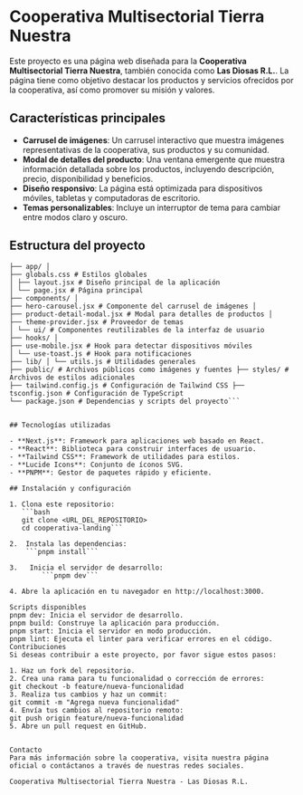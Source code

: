 # Cooperativa Multisectorial Tierra Nuestra

Este proyecto es una página web diseñada para la **Cooperativa Multisectorial Tierra Nuestra**, también conocida como **Las Diosas R.L.**. La página tiene como objetivo destacar los productos y servicios ofrecidos por la cooperativa, así como promover su misión y valores.

## Características principales

- **Carrusel de imágenes**: Un carrusel interactivo que muestra imágenes representativas de la cooperativa, sus productos y su comunidad.
- **Modal de detalles del producto**: Una ventana emergente que muestra información detallada sobre los productos, incluyendo descripción, precio, disponibilidad y beneficios.
- **Diseño responsivo**: La página está optimizada para dispositivos móviles, tabletas y computadoras de escritorio.
- **Temas personalizables**: Incluye un interruptor de tema para cambiar entre modos claro y oscuro.

## Estructura del proyecto

```El proyecto está organizado de la siguiente manera:
├── app/ │
├── globals.css # Estilos globales 
│ ├── layout.jsx # Diseño principal de la aplicación 
│ └── page.jsx # Página principal 
├── components/ │ 
├── hero-carousel.jsx # Componente del carrusel de imágenes │ 
├── product-detail-modal.jsx # Modal para detalles de productos │ 
├── theme-provider.jsx # Proveedor de temas 
│ └── ui/ # Componentes reutilizables de la interfaz de usuario 
├── hooks/ │ 
├── use-mobile.jsx # Hook para detectar dispositivos móviles 
│ └── use-toast.js # Hook para notificaciones 
├── lib/ │ └── utils.js # Utilidades generales 
├── public/ # Archivos públicos como imágenes y fuentes ├── styles/ # Archivos de estilos adicionales 
├── tailwind.config.js # Configuración de Tailwind CSS ├── tsconfig.json # Configuración de TypeScript 
└── package.json # Dependencias y scripts del proyecto```


## Tecnologías utilizadas

- **Next.js**: Framework para aplicaciones web basado en React.
- **React**: Biblioteca para construir interfaces de usuario.
- **Tailwind CSS**: Framework de utilidades para estilos.
- **Lucide Icons**: Conjunto de íconos SVG.
- **PNPM**: Gestor de paquetes rápido y eficiente.

## Instalación y configuración

1. Clona este repositorio:
   ```bash
   git clone <URL_DEL_REPOSITORIO>
   cd cooperativa-landing```

2.  Instala las dependencias:
    ```pnpm install```

3.   Inicia el servidor de desarrollo:
        ```pnpm dev```

4. Abre la aplicación en tu navegador en http://localhost:3000.

Scripts disponibles
pnpm dev: Inicia el servidor de desarrollo.
pnpm build: Construye la aplicación para producción.
pnpm start: Inicia el servidor en modo producción.
pnpm lint: Ejecuta el linter para verificar errores en el código.
Contribuciones
Si deseas contribuir a este proyecto, por favor sigue estos pasos:

1. Haz un fork del repositorio.
2. Crea una rama para tu funcionalidad o corrección de errores:
git checkout -b feature/nueva-funcionalidad
3. Realiza tus cambios y haz un commit:
git commit -m "Agrega nueva funcionalidad"
4. Envía tus cambios al repositorio remoto:
git push origin feature/nueva-funcionalidad
5. Abre un pull request en GitHub.


Contacto
Para más información sobre la cooperativa, visita nuestra página oficial o contáctanos a través de nuestras redes sociales.

Cooperativa Multisectorial Tierra Nuestra - Las Diosas R.L.